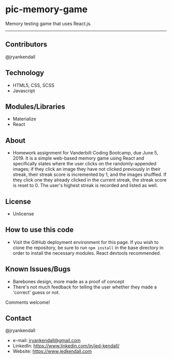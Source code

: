 # pic-memory-game
Memory testing game that uses React.js.

---

## Contributors
@jryankendall

## Technology
- HTML5, CSS, SCSS
- Javascript

## Modules/Libraries
- Materialize
- React

## About
- Homework assignment for Vanderbilt Coding Bootcamp, due June 5, 2019. It is a simple web-based memory game using React and specifically states where the user clicks on the randomly-appended images; if they click an image they have not clicked previously in their streak, their streak score is incremented by 1, and the images shuffled. If they click one they already clicked in the current streak, the streak score is reset to 0. The user's highest streak is recorded and listed as well.

## License
- Unlicense

## How to use this code
- Visit the GitHub deployment environment for this page. If you wish to clone the repository, be sure to run `npm install` in the base directory in order to install the necessary modules. React devtools recommended.


## Known Issues/Bugs
- Barebones design, more made as a proof of concept
- There's not much feedback for telling the user whether they made a 'correct' guess or not.

Comments welcome!
  
## Contact

@jryankendall
- e-mail: jryankendall@gmail.com
- LinkedIn: https://www.linkedin.com/in/jed-kendall/
- Website: https://www.jedkendall.com
